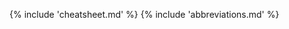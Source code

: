 <!-- section: repetitions -->

<!-- assuming this is the last page in this guide -->
<style>
a.md-footer__link--next[aria-label^="Next:"],
.md-nav__icon
{
  display: none !important;
}
</style>

{% include 'cheatsheet.md' %}
{% include 'abbreviations.md' %}